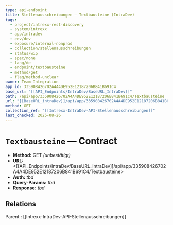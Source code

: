 ```yaml
---
type: api-endpoint
title: Stellenausschreibungen — Textbausteine (IntraDev)
tags:
  - project/intrexx-rest-discovery
  - system/intrexx
  - app/intradev
  - env/dev
  - exposure/internal-nonprod
  - collection/stellenausschreibungen
  - status/wip
  - spec/none
  - lang/de
  - endpoint/textbausteine
  - method/get
  - flag/method-unclear
owner: Team Integration
app_id: 335908426702A4A4DE952E12187206B841B691C4
base_url: "[[API_Endpoints/IntraDev/BaseURL_IntraDev]]"
path: /api/app/335908426702A4A4DE952E12187206B841B691C4/Textbausteine
url: "[[BaseURL_intraDev]]/api/app/335908426702A4A4DE952E12187206B841B691C4/Textbausteine"
method: GET
collection_ref: "[[Intrexx-IntraDev-API-Stellenausschreibungen]]"
last_checked: 2025-08-26
---
```


# `Textbausteine` — Contract
- **Method:** GET *(unbestätigt)*  
- **URL:** <[[API_Endpoints/IntraDev/BaseURL_IntraDev]]/api/app/335908426702A4A4DE952E12187206B841B691C4/Textbausteine>  
- **Auth:** _tbd_  
- **Query-Params:** _tbd_  
- **Response:** _tbd_

## Relations
Parent:: [[Intrexx-IntraDev-API-Stellenausschreibungen]]
